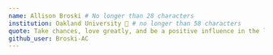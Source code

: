 ```yaml
---
name: Allison Broski # No longer than 28 characters
institution: Oakland University 🚩 # no longer than 58 characters
quote: Take chances, love greatly, and be a positive influence in the lives of others # no longer than 100 characters, avoid using quotes(") to guarantee the format remains the same.
github_user: Broski-AC
---
```

